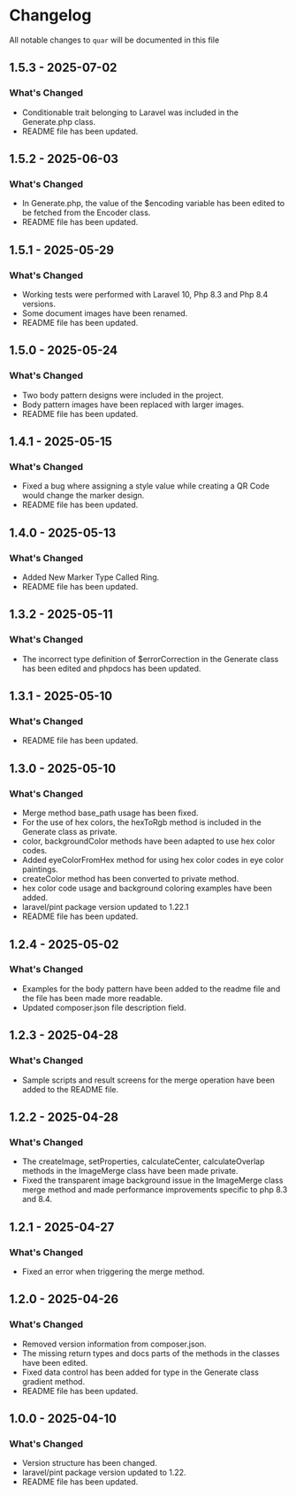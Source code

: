 # Changelog

All notable changes to `quar` will be documented in this file

## 1.5.3 - 2025-07-02

### What's Changed

* Conditionable trait belonging to Laravel was included in the Generate.php class.
* README file has been updated.

## 1.5.2 - 2025-06-03

### What's Changed

* In Generate.php, the value of the $encoding variable has been edited to be fetched from the Encoder class.
* README file has been updated.

## 1.5.1 - 2025-05-29

### What's Changed

* Working tests were performed with Laravel 10, Php 8.3 and Php 8.4 versions.
* Some document images have been renamed.
* README file has been updated.

## 1.5.0 - 2025-05-24

### What's Changed

* Two body pattern designs were included in the project.
* Body pattern images have been replaced with larger images.
* README file has been updated.

## 1.4.1 - 2025-05-15

### What's Changed

* Fixed a bug where assigning a style value while creating a QR Code would change the marker design.
* README file has been updated.

## 1.4.0 - 2025-05-13

### What's Changed

* Added New Marker Type Called Ring.
* README file has been updated.

## 1.3.2 - 2025-05-11

### What's Changed

* The incorrect type definition of $errorCorrection in the Generate class has been edited and phpdocs has been updated.

## 1.3.1 - 2025-05-10

### What's Changed

* README file has been updated.

## 1.3.0 - 2025-05-10

### What's Changed

* Merge method base_path usage has been fixed.
* For the use of hex colors, the hexToRgb method is included in the Generate class as private.
* color, backgroundColor methods have been adapted to use hex color codes.
* Added eyeColorFromHex method for using hex color codes in eye color paintings.
* createColor method has been converted to private method.
* hex color code usage and background coloring examples have been added.
* laravel/pint package version updated to 1.22.1
* README file has been updated.

## 1.2.4 - 2025-05-02

### What's Changed
* Examples for the body pattern have been added to the readme file and the file has been made more readable.
* Updated composer.json file description field.

## 1.2.3 - 2025-04-28

### What's Changed
* Sample scripts and result screens for the merge operation have been added to the README file.

## 1.2.2 - 2025-04-28

### What's Changed

* The createImage, setProperties, calculateCenter, calculateOverlap methods in the ImageMerge class have been made private.
* Fixed the transparent image background issue in the ImageMerge class merge method and made performance improvements specific to php 8.3 and 8.4.


## 1.2.1 - 2025-04-27

### What's Changed

* Fixed an error when triggering the merge method.

## 1.2.0 - 2025-04-26

### What's Changed

* Removed version information from composer.json.
* The missing return types and docs parts of the methods in the classes have been edited.
* Fixed data control has been added for type in the Generate class gradient method.
* README file has been updated.

## 1.0.0 - 2025-04-10

### What's Changed

* Version structure has been changed.
* laravel/pint package version updated to 1.22.
* README file has been updated.